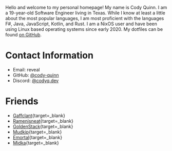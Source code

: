 Hello and welcome to my personal homepage! My name is Cody Quinn. I am a 19-year-old Software Engineer living in Texas.
While I know at least a little about the most popular languages, I am most proficient with the languages F#, Java,
JavaScript, Kotlin, and Rust. I am a NixOS user and have been using Linux based operating systems since early 2020. My
dotfiles can be found [on GitHub](https://github.com/cody-quinn/dotfiles).

# Contact Information

- Email: <a onclick="this.outerHTML=atob('Y29keUBjb2R5cS5kZXY=')">reveal</a>
- GitHub: [@cody-quinn](https://github.com/cody-quinn)
- Discord: [@codyq.dev](https://discord.com/users/179009161009299456)

# Friends

- [Gaffclant](https://gaffclant.dev){target=_blank}
- [Ramenisneat](https://ramenisneat.github.io/){target=_blank}
- [GoldenStack](https://goldenstack.net){target=_blank}
- [Mudkip](https://mudkip.dev){target=_blank}
- [Emortal](https://emortaldev.github.io/){target=_blank}
- [Midka](https://midka.dev){target=_blank}
